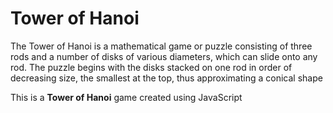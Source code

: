 <h1>Tower of Hanoi</h1>
<p>The Tower of Hanoi is a mathematical game or puzzle consisting of three rods and a number of disks of various diameters, which can slide onto any rod. The puzzle begins with the disks stacked on one rod in order of decreasing size, the smallest at the top, thus approximating a conical shape</p>
<p>This is a <b>Tower of Hanoi</b> game created using JavaScript</p>
